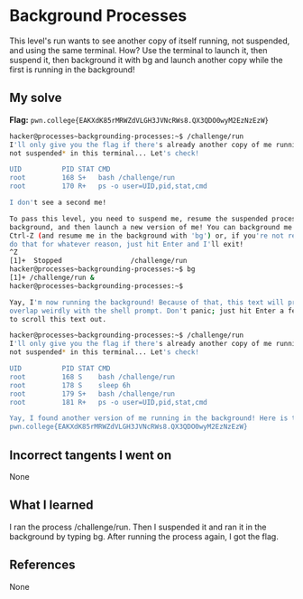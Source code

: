 # Background Processes
This level's run wants to see another copy of itself running, not suspended, and using the same terminal. How? Use the terminal to launch it, then suspend it, then background it with bg and launch another copy while the first is running in the background!
## My solve
**Flag:** `pwn.college{EAKXdK85rMRWZdVLGH3JVNcRWs8.QX3QDO0wyM2EzNzEzW}`

```bash
hacker@processes~backgrounding-processes:~$ /challenge/run
I'll only give you the flag if there's already another copy of me running *and
not suspended* in this terminal... Let's check!

UID          PID STAT CMD
root         168 S+   bash /challenge/run
root         170 R+   ps -o user=UID,pid,stat,cmd

I don't see a second me!

To pass this level, you need to suspend me, resume the suspended process in the
background, and then launch a new version of me! You can background me with
Ctrl-Z (and resume me in the background with 'bg') or, if you're not ready to
do that for whatever reason, just hit Enter and I'll exit!
^Z
[1]+  Stopped                 /challenge/run
hacker@processes~backgrounding-processes:~$ bg
[1]+ /challenge/run &
hacker@processes~backgrounding-processes:~$

Yay, I'm now running the background! Because of that, this text will probably
overlap weirdly with the shell prompt. Don't panic; just hit Enter a few times
to scroll this text out.

hacker@processes~backgrounding-processes:~$ /challenge/run
I'll only give you the flag if there's already another copy of me running *and
not suspended* in this terminal... Let's check!

UID          PID STAT CMD
root         168 S    bash /challenge/run
root         178 S    sleep 6h
root         179 S+   bash /challenge/run
root         181 R+   ps -o user=UID,pid,stat,cmd

Yay, I found another version of me running in the background! Here is the flag:
pwn.college{EAKXdK85rMRWZdVLGH3JVNcRWs8.QX3QDO0wyM2EzNzEzW}
```
## Incorrect tangents I went on
None
## What I learned
I ran the process /challenge/run. Then I suspended it and ran it in the background by typing bg. After running the process again, I got the flag.
## References 
None
